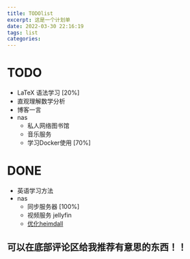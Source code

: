 ```yaml
---
title: TODOlist
excerpt: 这是一个计划单
date: 2022-03-30 22:16:19
tags: list
categories:
---
```


# TODO
* LaTeX 语法学习 [20%]
* 直观理解数学分析
* 博客一言
* nas
  * 私人网络图书馆
  * 音乐服务
  * 学习Docker使用 [70%]
  

# DONE
* 英语学习方法 
* nas
   * 同步服务器 [100%]
   * 视频服务 jellyfin
   * [优化heimdall](https://post.smzdm.com/p/a99v2nqo/)

## 可以在底部评论区给我推荐有意思的东西！！